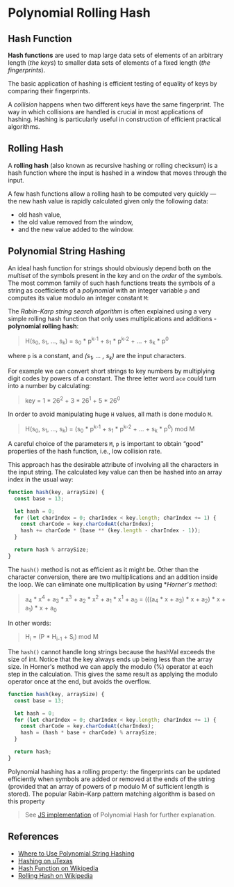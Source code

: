 # Polynomial Rolling Hash

## Hash Function

**Hash functions** are used to map large data sets of elements of an arbitrary
length (*the keys*) to smaller data sets of elements of a fixed length
(*the fingerprints*).

The basic application of hashing is efficient testing of equality of keys by
comparing their fingerprints.

A *collision* happens when two different keys have the same fingerprint. The way
in which collisions are handled is crucial in most applications of hashing.
Hashing is particularly useful in construction of efficient practical algorithms.

## Rolling Hash

A **rolling hash** (also known as recursive hashing or rolling checksum) is a hash
function where the input is hashed in a window that moves through the input.

A few hash functions allow a rolling hash to be computed very quickly — the new
hash value is rapidly calculated given only the following data:

- old hash value,
- the old value removed from the window,
- and the new value added to the window.

## Polynomial String Hashing

An ideal hash function for strings should obviously depend both on the *multiset* of
the symbols present in the key and on the *order* of the symbols. The most common
family of such hash functions treats the symbols of a string as coefficients of
a *polynomial* with an integer variable `p` and computes its value modulo an
integer constant `M`:

The *Rabin–Karp string search algorithm* is often explained using a very simple
rolling hash function that only uses multiplications and
additions - **polynomial rolling hash**:

> H(s<sub>0</sub>, s<sub>1</sub>, ..., s<sub>k</sub>) = s<sub>0</sub> * p<sup>k-1</sup> + s<sub>1</sub> * p<sup>k-2</sup> + ... + s<sub>k</sub> * p<sup>0</sup>

where `p` is a constant, and *(s<sub>1</sub>, ... , s<sub>k</sub>)* are the input
characters.

For example we can convert short strings to key numbers by multiplying digit codes by
powers of a constant. The three letter word `ace` could turn into a number
by calculating:

> key = 1 * 26<sup>2</sup> + 3 * 26<sup>1</sup> + 5 * 26<sup>0</sup>

In order to avoid manipulating huge `H` values, all math is done modulo `M`.

> H(s<sub>0</sub>, s<sub>1</sub>, ..., s<sub>k</sub>) = (s<sub>0</sub> * p<sup>k-1</sup> + s<sub>1</sub> * p<sup>k-2</sup> + ... + s<sub>k</sub> * p<sup>0</sup>) mod M

A careful choice of the parameters `M`, `p` is important to obtain “good”
properties of the hash function, i.e., low collision rate.

This approach has the desirable attribute of involving all the characters in the
input string. The calculated key value can then be hashed into an array index in
the usual way:

```javascript
function hash(key, arraySize) {
  const base = 13;

  let hash = 0;
  for (let charIndex = 0; charIndex < key.length; charIndex += 1) {
    const charCode = key.charCodeAt(charIndex);
    hash += charCode * (base ** (key.length - charIndex - 1));
  }

  return hash % arraySize;
}
```

The `hash()` method is not as efficient as it might be. Other than the
character conversion, there are two multiplications and an addition inside
the loop. We can eliminate one multiplication by using **Horner's method*:

> a<sub>4</sub> * x<sup>4</sup> + a<sub>3</sub> * x<sup>3</sup> + a<sub>2</sub> * x<sup>2</sup> + a<sub>1</sub> * x<sup>1</sup> + a<sub>0</sub> = (((a<sub>4</sub> * x + a<sub>3</sub>) * x + a<sub>2</sub>) * x + a<sub>1</sub>) * x + a<sub>0</sub>

In other words:

> H<sub>i</sub> = (P * H<sub>i-1</sub> + S<sub>i</sub>) mod M

The `hash()` cannot handle long strings because the hashVal exceeds the size of
int. Notice that the key always ends up being less than the array size.
In Horner's method we can apply the modulo (%) operator at each step in the
calculation. This gives the same result as applying the modulo operator once at
the end, but avoids the overflow.

```javascript
function hash(key, arraySize) {
  const base = 13;

  let hash = 0;
  for (let charIndex = 0; charIndex < key.length; charIndex += 1) {
    const charCode = key.charCodeAt(charIndex);
    hash = (hash * base + charCode) % arraySize;
  }

  return hash;
}
```

Polynomial hashing has a rolling property: the fingerprints can be updated
efficiently when symbols are added or removed at the ends of the string
(provided that an array of powers of p modulo M of sufficient length is stored).
The popular Rabin–Karp pattern matching algorithm is based on this property

> See [JS implementation](PolynomialHash.js) of Polynomial Hash for further explanation.

## References

- [Where to Use Polynomial String Hashing](https://www.mii.lt/olympiads_in_informatics/pdf/INFOL119.pdf)
- [Hashing on uTexas](https://www.cs.utexas.edu/~mitra/csSpring2017/cs313/lectures/hash.html)
- [Hash Function on Wikipedia](https://en.wikipedia.org/wiki/Hash_function)
- [Rolling Hash on Wikipedia](https://en.wikipedia.org/wiki/Rolling_hash)
